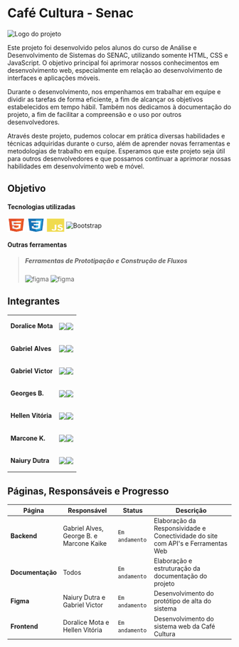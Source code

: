 # Café Cultura - Senac

<img align="center" alt="Logo do projeto" height="150" src="https://user-images.githubusercontent.com/116905222/229333731-92af46e7-cd48-4561-824a-4d1523148154.png">

Este projeto foi desenvolvido pelos alunos do curso de Análise e Desenvolvimento de Sistemas do SENAC, utilizando somente HTML, CSS e JavaScript. O objetivo principal foi aprimorar nossos conhecimentos em desenvolvimento web, especialmente em relação ao desenvolvimento de interfaces e aplicações móveis.

Durante o desenvolvimento, nos empenhamos em trabalhar em equipe e dividir as tarefas de forma eficiente, a fim de alcançar os objetivos estabelecidos em tempo hábil. Também nos dedicamos à documentação do projeto, a fim de facilitar a compreensão e o uso por outros desenvolvedores.

Através deste projeto, pudemos colocar em prática diversas habilidades e técnicas adquiridas durante o curso, além de aprender novas ferramentas e metodologias de trabalho em equipe. Esperamos que este projeto seja útil para outros desenvolvedores e que possamos continuar a aprimorar nossas habilidades em desenvolvimento web e móvel.

## Objetivo

#### Tecnologias utilizadas

<div style="display: inline_block">
  <img align="center" alt="PI-HTML" height="30" width="40" src="https://raw.githubusercontent.com/devicons/devicon/master/icons/html5/html5-original.svg">
  <img align="center" alt="PI-CSS" height="30" width="40" src="https://raw.githubusercontent.com/devicons/devicon/master/icons/css3/css3-original.svg">
  <img align="center" alt="PI-Js" height="30" width="40" src="https://raw.githubusercontent.com/devicons/devicon/master/icons/javascript/javascript-plain.svg">

  <img align="center" src="https://cdn.jsdelivr.net/gh/devicons/devicon/icons/bootstrap/bootstrap-original.svg" alt="Bootstrap" width="40" height="30"/>

</div>

#### Outras ferramentas

> ##### Ferramentas de Prototipação e Construção de Fluxos
> <img src="https://www.vectorlogo.zone/logos/figma/figma-icon.svg" alt="figma" width="40" height="30"/> <img src="https://cdn.jsdelivr.net/gh/devicons/devicon/icons/trello/trello-plain.svg" alt="figma" width="40" height="30"/>  


## Integrantes

<table>
  <tbody>
<tr>
    <td><p align="left-center"><b>Doralice Mota</b></p></td>
    <td><a href="https://github.com/doramota" target="_blank"><img src="https://img.shields.io/badge/GitHub-100000?style=for-the-badge&logo=github&logoColor=white" target="_blank" align="center"></a><a href="https://www.linkedin.com/in/doralice-mota-b02404237/" target="_blank"><img src="https://img.shields.io/badge/-LinkedIn-%230077B5?style=for-the-badge&logo=linkedin&logoColor=white" target="_blank" align="center"></a></td>
  </tr>

<tr>
    <td><p align="left-center"><b>Gabriel Alves</b></p></td>
    <td><a href="https://github.com/terryxmaster" target="_blank"><img src="https://img.shields.io/badge/GitHub-100000?style=for-the-badge&logo=github&logoColor=white" target="_blank" align="center"></a><a href="https://www.linkedin.com/in/gabriel-alves-7b3859250/" target="_blank"><img src="https://img.shields.io/badge/-LinkedIn-%230077B5?style=for-the-badge&logo=linkedin&logoColor=white" target="_blank" align="center"></a></td>
  </tr>

<tr>
    <td><p align="left-center"><b>Gabriel Victor</b></p></td>
    <td><a href="https://github.com/GabrielVictor0101" target="_blank"><img src="https://img.shields.io/badge/GitHub-100000?style=for-the-badge&logo=github&logoColor=white" target="_blank" align="center"></a><a href="https://www.linkedin.com/in/gabriel-victor-76019918b/" target="_blank"><img src="https://img.shields.io/badge/-LinkedIn-%230077B5?style=for-the-badge&logo=linkedin&logoColor=white" target="_blank" align="center"></a></td>
  </tr>

<tr>
    <td><p align="left-center"><b>Georges B.</b></p></td>
    <td><a href="https://github.com/GeorgesBallister" target="_blank"><img src="https://img.shields.io/badge/GitHub-100000?style=for-the-badge&logo=github&logoColor=white" target="_blank" align="center"></a><a href="https://www.linkedin.com/in/georges-ballister-de-oliveira/" target="_blank"><img src="https://img.shields.io/badge/-LinkedIn-%230077B5?style=for-the-badge&logo=linkedin&logoColor=white" target="_blank" align="center"></a></td>
  </tr>

<tr>
    <td><p align="left-center"><b>Hellen Vitória</b></p></td>
    <td><a href="https://github.com/hellendev" target="_blank"><img src="https://img.shields.io/badge/GitHub-100000?style=for-the-badge&logo=github&logoColor=white" target="_blank" align="center"></a><a href="https://www.linkedin.com/in/hellen-vitoria-032a63234/" target="_blank"><img src="https://img.shields.io/badge/-LinkedIn-%230077B5?style=for-the-badge&logo=linkedin&logoColor=white" target="_blank" align="center"></a></td>
  </tr>

<tr>
    <td><p align="left-center"><b>Marcone K.</b></p></td>
    <td><a href="https://github.com/marconekc" target="_blank"><img src="https://img.shields.io/badge/GitHub-100000?style=for-the-badge&logo=github&logoColor=white" target="_blank" align="center"></a><a href="https://www.linkedin.com/in/marcone-kaike-cavalcante-de-santana-19bb6923b/" target="_blank"><img src="https://img.shields.io/badge/-LinkedIn-%230077B5?style=for-the-badge&logo=linkedin&logoColor=white" target="_blank" align="center"></a></td>
  </tr>



<tr>
    <td><p align="left-center"><b>Naiury Dutra</b></p></td>
    <td><a href="https://github.com/NaiuryDs" target="_blank"><img src="https://img.shields.io/badge/GitHub-100000?style=for-the-badge&logo=github&logoColor=white" target="_blank" align="center"></a><a href="https://www.linkedin.com/in/naiury-dutra-a82170226/" target="_blank"><img src="https://img.shields.io/badge/-LinkedIn-%230077B5?style=for-the-badge&logo=linkedin&logoColor=white" target="_blank" align="center"></a></td>
  </tr>

  </tbody>
</table>

## Páginas, Responsáveis e Progresso

|Página | Responsável | Status| Descrição |
---| ---| ---| ---|
|**Backend**|Gabriel Alves, George B. e Marcone Kaike|`Em andamento`|Elaboração da Responsividade e Conectividade do site com API's e Ferramentas Web|
|**Documentação**|Todos|`Em andamento`|Elaboração e estruturação da documentação do projeto|
|**Figma**|Naiury Dutra e Gabriel Victor|`Em andamento`|Desenvolvimento do protótipo de alta do sistema|
|**Frontend**|Doralice Mota e Hellen Vitória |`Em andamento`|Desenvolvimento do sistema web da Café Cultura|